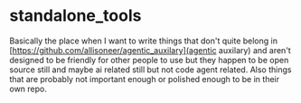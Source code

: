 # standalone_tools
Basically the place when I want to write things that don't quite belong in [https://github.com/allisoneer/agentic_auxilary](agentic auxilary) and aren't designed to be friendly for other people to use but they happen to be open source still and maybe ai related still but not code agent related.
Also things that are probably not important enough or polished enough to be in their own repo.
